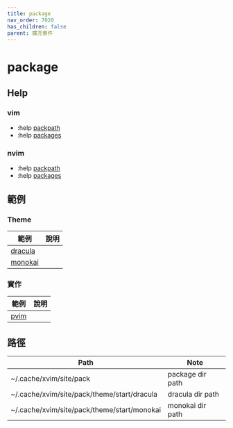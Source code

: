 ```yaml
---
title: package
nav_order: 7020
has_children: false
parent: 擴充套件
---
```


# package


## Help


### vim

* :help [packpath](https://vimhelp.org/options.txt.html#'packpath')
* :help [packages](https://vimhelp.org/repeat.txt.html#packages)


### nvim

* :help [packpath](https://neovim.io/doc/user/options.html#'packpath')
* :help [packages](https://neovim.io/doc/user/repeat.html#packages)


## 範例

### Theme

| 範例 | 說明 |
| --- | --- |
| [dracula](https://github.com/samwhelp/note-about-vim/tree/gh-pages/_demo/adjustment/plugin/package/theme/dracula) | |
| [monokai](https://github.com/samwhelp/note-about-vim/tree/gh-pages/_demo/adjustment/plugin/package/theme/monokai) | |


### 實作

| 範例 | 說明 |
| --- | --- |
| [pvim](https://samwhelp.github.io/note-about-vim/read/project/pvim.html) | |


## 路徑

| Path | Note |
| --- | --- |
| ~/.cache/xvim/site/pack | package dir path |
| ~/.cache/xvim/site/pack/theme/start/dracula | dracula dir path |
| ~/.cache/xvim/site/pack/theme/start/monokai | monokai dir path |

